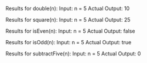 Results for double(n):
Input: n = 5
Actual Output: 10

Results for square(n):
Input: n = 5
Actual Output: 25

Results for isEven(n):
Input: n = 5
Actual Output: false

Results for isOdd(n):
Input: n = 5
Actual Output: true

Results for subtractFive(n):
Input: n = 5
Actual Output: 0

